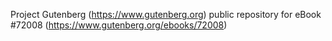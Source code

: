 Project Gutenberg (https://www.gutenberg.org) public repository
for eBook #72008 (https://www.gutenberg.org/ebooks/72008)
